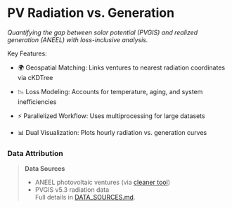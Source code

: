# PV Radiation vs. Generation  
*Quantifying the gap between solar potential (PVGIS) and realized generation (ANEEL) with loss-inclusive analysis.*

Key Features:
- 🌍 Geospatial Matching: Links ventures to nearest radiation coordinates via cKDTree

- 📉 Loss Modeling: Accounts for temperature, aging, and system inefficiencies

- ⚡ Parallelized Workflow: Uses multiprocessing for large datasets

- 📊 Dual Visualization: Plots hourly radiation vs. generation curves

### **Data Attribution** 
> **Data Sources**  
> - ANEEL photovoltaic ventures (via [cleaner tool](https://github.com/Mekepi/aneel-mmdg-photovoltaic-cleaner))  
> - PVGIS v5.3 radiation data  
> Full details in [DATA_SOURCES.md](DATA_SOURCES.md).  
